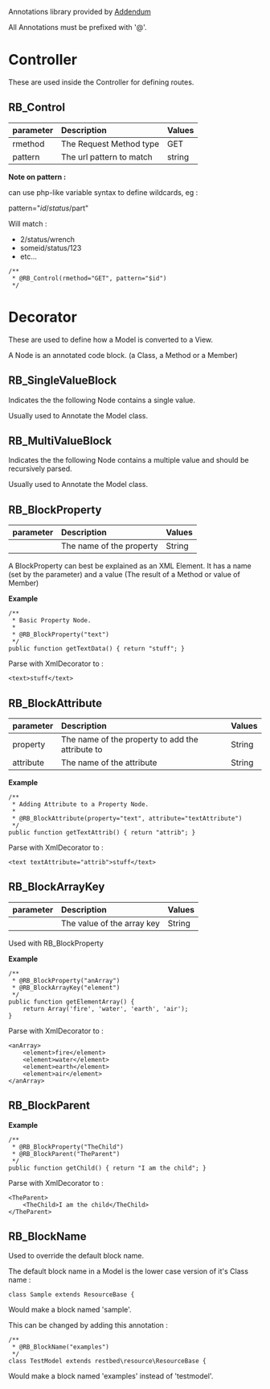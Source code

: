 Annotations library provided by [Addendum](http://code.google.com/p/addendum/)

All Annotations must be prefixed with '@'.

# Controller #

These are used inside the Controller for defining routes.


## RB\_Control ##

| **parameter** | **Description** | **Values** |
|:--------------|:----------------|:-----------|
| rmethod | The Request Method type | GET | POST | PUT | DELETE | OPTION |
| pattern | The url pattern to match | string |

**Note on pattern :**

can use php-like variable syntax to define wildcards, eg :

pattern="$id/status/$part"

Will match :
  * 2/status/wrench
  * someid/status/123
  * etc...

```
/**
 * @RB_Control(rmethod="GET", pattern="$id")
 */
```

# Decorator #

These are used to define how a Model is converted to a View.

A Node is an annotated code block. (a Class, a Method or a Member)

## RB\_SingleValueBlock ##

Indicates the the following Node contains a single value.

Usually used to Annotate the Model class.

## RB\_MultiValueBlock ##

Indicates the the following Node contains a multiple value and should be recursively parsed.

Usually used to Annotate the Model class.

## RB\_BlockProperty ##

| **parameter** | **Description** | **Values** |
|:--------------|:----------------|:-----------|
|  | The name of the property | String |

A BlockProperty can best be explained as an XML Element. It has a name (set by the parameter) and a value (The result of a Method or value of Member)

**Example**

```
/**                                                               
 * Basic Property Node.                                           
 *                                                                
 * @RB_BlockProperty("text")                                      
 */                                                               
public function getTextData() { return "stuff"; }             
```

Parse with XmlDecorator to :
```
<text>stuff</text>
```

## RB\_BlockAttribute ##

| **parameter** | **Description** | **Values** |
|:--------------|:----------------|:-----------|
| property | The name of the property to add the attribute to | String |
| attribute | The name of the attribute | String |

**Example**

```
/**                                                               
 * Adding Attribute to a Property Node.                           
 *                                                                
 * @RB_BlockAttribute(property="text", attribute="textAttribute") 
 */                                                               
public function getTextAttrib() { return "attrib"; }              
```

Parse with XmlDecorator to :
```
<text textAttribute="attrib">stuff</text>
```

## RB\_BlockArrayKey ##
| **parameter** | **Description** | **Values** |
|:--------------|:----------------|:-----------|
|  | The value of the array key | String |

Used with RB\_BlockProperty

**Example**

```
/**
 * @RB_BlockProperty("anArray")                        
 * @RB_BlockArrayKey("element")                        
 */                                                    
public function getElementArray() {                    
    return Array('fire', 'water', 'earth', 'air');     
}
```

Parse with XmlDecorator to :
```
<anArray>
    <element>fire</element>
    <element>water</element>
    <element>earth</element>
    <element>air</element>
</anArray>
```

## RB\_BlockParent ##

**Example**

```
/**                                                     
 * @RB_BlockProperty("TheChild")                        
 * @RB_BlockParent("TheParent")                         
 */                                                     
public function getChild() { return "I am the child"; } 
```

Parse with XmlDecorator to :
```
<TheParent>
    <TheChild>I am the child</TheChild>
</TheParent>
```

## RB\_BlockName ##

Used to override the default block name.

The default block name in a Model is the lower case version of it's Class name :
```
class Sample extends ResourceBase {
```

Would make a block named 'sample'.

This can be changed by adding this annotation :
```
/**
 * @RB_BlockName("examples")
 */
class TestModel extends restbed\resource\ResourceBase {
```

Would make a block named 'examples' instead of 'testmodel'.